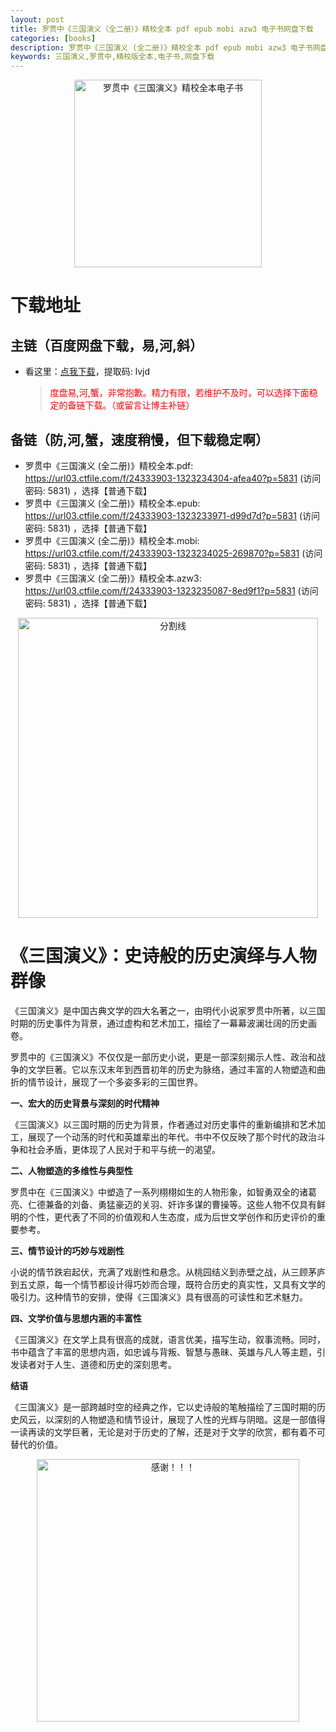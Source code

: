 ```yaml
---
layout: post
title: 罗贯中《三国演义（全二册）》精校全本 pdf epub mobi azw3 电子书网盘下载
categories: [books]
description: 罗贯中《三国演义 (全二册)》精校全本 pdf epub mobi azw3 电子书网盘下载：https://qweree.cn/index.php/491/
keywords: 三国演义,罗贯中,精校版全本,电子书,网盘下载
---
```


<div align="center"><img src="http://qweree.cn/wp-content/uploads/2024/07/san-guo-yan-yi-tuya.jpg" alt="罗贯中《三国演义》精校全本电子书" width="300px" height="auto"></div>

# 下载地址

## 主链（百度网盘下载，易,河,斜）

- 看这里：[点我下载](https://pan.baidu.com/s/1qZRtufNxueSwGGkzsLIB5A?pwd=lvjd)，提取码: lvjd

  > <p style="color:red" >度盘易,河,蟹，非常抱歉。精力有限，若维护不及时，可以选择下面稳定的备链下载。（或留言让博主补链）</p>

## 备链（防,河,蟹，速度稍慢，但下载稳定啊）

- 罗贯中《三国演义 (全二册)》精校全本.pdf: <https://url03.ctfile.com/f/24333903-1323234304-afea40?p=5831> (访问密码: 5831) ，选择【普通下载】
- 罗贯中《三国演义 (全二册)》精校全本.epub: <https://url03.ctfile.com/f/24333903-1323233971-d99d7d?p=5831> (访问密码: 5831) ，选择【普通下载】
- 罗贯中《三国演义 (全二册)》精校全本.mobi: <https://url03.ctfile.com/f/24333903-1323234025-269870?p=5831> (访问密码: 5831) ，选择【普通下载】
- 罗贯中《三国演义 (全二册)》精校全本.azw3: <https://url03.ctfile.com/f/24333903-1323235087-8ed9f1?p=5831> (访问密码: 5831) ，选择【普通下载】

<div align="center"><img src="https://pic.imgdb.cn/item/6612476468eb935713c85291.gif" alt="分割线" width="480px" height="auto"/></div>

# 《三国演义》：史诗般的历史演绎与人物群像

《三国演义》是中国古典文学的四大名著之一，由明代小说家罗贯中所著，以三国时期的历史事件为背景，通过虚构和艺术加工，描绘了一幕幕波澜壮阔的历史画卷。

罗贯中的《三国演义》不仅仅是一部历史小说，更是一部深刻揭示人性、政治和战争的文学巨著。它以东汉末年到西晋初年的历史为脉络，通过丰富的人物塑造和曲折的情节设计，展现了一个多姿多彩的三国世界。

**一、宏大的历史背景与深刻的时代精神**

《三国演义》以三国时期的历史为背景，作者通过对历史事件的重新编排和艺术加工，展现了一个动荡的时代和英雄辈出的年代。书中不仅反映了那个时代的政治斗争和社会矛盾，更体现了人民对于和平与统一的渴望。

**二、人物塑造的多维性与典型性**

罗贯中在《三国演义》中塑造了一系列栩栩如生的人物形象，如智勇双全的诸葛亮、仁德兼备的刘备、勇猛豪迈的关羽、奸诈多谋的曹操等。这些人物不仅具有鲜明的个性，更代表了不同的价值观和人生态度，成为后世文学创作和历史评价的重要参考。

**三、情节设计的巧妙与戏剧性**

小说的情节跌宕起伏，充满了戏剧性和悬念。从桃园结义到赤壁之战，从三顾茅庐到五丈原，每一个情节都设计得巧妙而合理，既符合历史的真实性，又具有文学的吸引力。这种情节的安排，使得《三国演义》具有很高的可读性和艺术魅力。

**四、文学价值与思想内涵的丰富性**

《三国演义》在文学上具有很高的成就，语言优美，描写生动，叙事流畅。同时，书中蕴含了丰富的思想内涵，如忠诚与背叛、智慧与愚昧、英雄与凡人等主题，引发读者对于人生、道德和历史的深刻思考。

**结语**

《三国演义》是一部跨越时空的经典之作，它以史诗般的笔触描绘了三国时期的历史风云，以深刻的人物塑造和情节设计，展现了人性的光辉与阴暗。这是一部值得一读再读的文学巨著，无论是对于历史的了解，还是对于文学的欣赏，都有着不可替代的价值。

<div align="center"><img src="https://pic.imgdb.cn/item/661246bf68eb935713c7f81c.gif" alt="感谢！！！" width="420px" height="auto"/></div>
